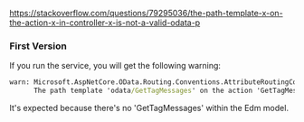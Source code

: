 https://stackoverflow.com/questions/79295036/the-path-template-x-on-the-action-x-in-controller-x-is-not-a-valid-odata-p


### First Version

If you run the service, you will get the following warning:

```cmd
warn: Microsoft.AspNetCore.OData.Routing.Conventions.AttributeRoutingConvention[0]
      The path template 'odata/GetTagMessages' on the action 'GetTagMessages' in controller 'Message' is not a valid OData path template. Resource not found for the segment 'GetTagMessages'.

```

It's expected because there's no 'GetTagMessages' within the Edm model.